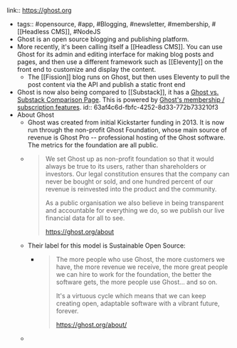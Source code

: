 link:: https://ghost.org

- tags:: #opensource, #app, #Blogging, #newsletter, #membership, #[[Headless CMS]], #NodeJS
- Ghost is an open source blogging and publishing platform.
- More recently, it's been calling itself a [[Headless CMS]]. You can use Ghost for its admin and editing interface for making blog posts and pages, and then use a different framework such as [[Eleventy]] on the front end to customize and display the content.
	- The [[Fission]] blog runs on Ghost, but then uses Eleventy to pull the post content via the API and publish a static front end
- Ghost is now also being compared to [[Substack]], it has a [Ghost vs. Substack Comparison Page](https://ghost.org/vs/substack/). This is powered by [Ghost's membership / subscription features](https://ghost.org/members/).
  id:: 63af4c6d-fbfc-4252-8d33-772b733210f3
- About Ghost
	- Ghost was created from initial Kickstarter funding in 2013. It is now run through the non-profit Ghost Foundation, whose main source of revenue is Ghost Pro -- professional hosting of the Ghost software. The metrics for the foundation are all public.
	- > We set Ghost up as non-profit foundation so that it would always be true to its users, rather than shareholders or investors. Our legal constitution ensures that the company can never be bought or sold, and one hundred percent of our revenue is reinvested into the product and the community.
	  > 
	  > As a public organisation we also believe in being transparent and accountable for everything we do, so we publish our live financial data for all to see.
	  > 
	  > https://ghost.org/about
	- Their label for this model is Sustainable Open Source:
		- > The more people who use Ghost, the more customers we have, the more revenue we receive, the more great people we can hire to work for the foundation, the better the software gets, the more people use Ghost… and so on.
		  >
		  > It's a virtuous cycle which means that we can keep creating open, adaptable software with a vibrant future, forever.
		  >
		  > https://ghost.org/about/
	-